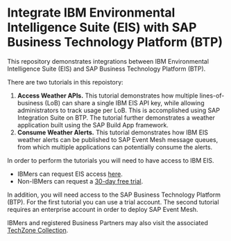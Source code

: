 # Integrate IBM Environmental Intelligence Suite (EIS) with SAP Business Technology Platform (BTP)

This repository demonstrates integrations between IBM Environmental Intelligence Suite (EIS) and SAP Business Technology Platform (BTP).

There are two tutorials in this repoistory:

1. **Access Weather APIs.** This tutorial demonstrates how multiple lines-of-business (LoB) can share a single IBM EIS API key, while allowing administrators to track usage per LoB. This is accomplished using SAP Integration Suite on BTP. The tutorial further demonstrates a weather application built using the SAP Build App framework.
2. **Consume Weather Alerts.** This tutorial demonstrates how IBM EIS weather alerts can be published to SAP Event Mesh message queues, from which multiple applications can potentially consume the alerts.

In order to perform the tutorials you will need to have access to IBM EIS.

- IBMers can request EIS access [here](https://eistrialrequest.ideas.aha.io/portal_session/new).
- Non-IBMers can request a [30-day free trial](https://www.ibm.com/account/reg/us-en/signup?formid=urx-51911&_gl=1*9cen1r*_ga*NzczNTIyMDM3LjE2ODkxNzIwNjE.*_ga_FYECCCS21D*MTY4OTUzODI1My4yMi4xLjE2ODk1Mzg2MjEuMC4wLjA).

In addition, you will need access to the SAP Business Technology Platform (BTP). For the first tutorial you can use a trial account. The second tutorial requires an enterprise account in order to deploy SAP Event Mesh.

IBMers and registered Business Partners may also visit the associated [TechZone Collection](https://techzone.ibm.com/collection/64b059317f0fe20017d86683).
